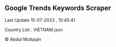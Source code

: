 

## Google Trends Keywords Scraper 
 
Last Update 15-07-2023 , 15:45:41

Country List :
VIETNAM.json



© Abdul Muttaqin 
